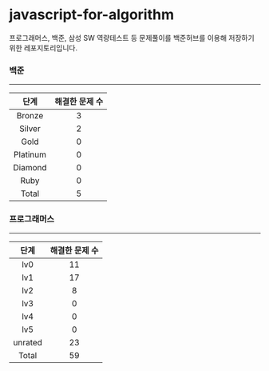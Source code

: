 
# javascript-for-algorithm

프로그래머스, 백준, 삼성 SW 역량테스트 등 문제풀이를 백준허브를 이용해 저장하기 위한 레포지토리입니다.


### 백준

---

|   단계   | 해결한 문제 수 |
| :------: | :------------: |
|  Bronze  |       3        |
|  Silver  |       2        |
|   Gold   |       0          |
| Platinum |       0      |
| Diamond  |       0       |
|   Ruby   |       0          |
|  Total   |       5         |



### 프로그래머스

---

|   단계   | 해결한 문제 수 |
| :------: | :------------:           |
|   lv0    |       11        |
|   lv1    |       17        |
|   lv2    |       8        |
|   lv3    |       0        |
|   lv4    |       0        |
|   lv5    |       0        |
|  unrated |       23    |
|  Total   |       59           |

